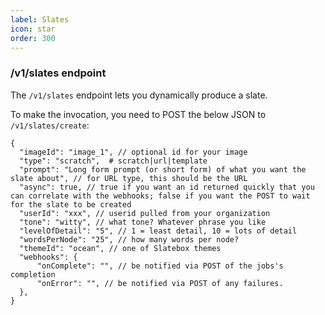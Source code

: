 ```yaml
---
label: Slates
icon: star
order: 300
---
```


### /v1/slates endpoint

The `/v1/slates` endpoint lets you dynamically produce a slate.

To make the invocation, you need to POST the below JSON to `/v1/slates/create`:

```
{
  "imageId": "image_1", // optional id for your image
  "type": "scratch",  # scratch|url|template
  "prompt": "Long form prompt (or short form) of what you want the slate about", // for URL type, this should be the URL
  "async": true, // true if you want an id returned quickly that you can correlate with the webhooks; false if you want the POST to wait for the slate to be created
  "userId": "xxx", // userid pulled from your organization
  "tone": "witty", // what tone? Whatever phrase you like
  "levelOfDetail": "5", // 1 = least detail, 10 = lots of detail
  "wordsPerNode": "25", // how many words per node?
  "themeId": "ocean", // one of Slatebox themes
  "webhooks": {
      "onComplete": "", // be notified via POST of the jobs's completion
      "onError": "", // be notified via POST of any failures.
  },
}
```
